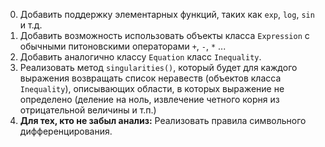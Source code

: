 0. Добавить поддержку элементарных функций, таких как `exp`, `log`, `sin` и т.д.
1. Добавить возможность использовать объекты класса `Expression` с обычными
   питоновскими операторами `+`, `-`, `*` ...
2. Добавить аналогично классу `Equation` класс `Inequality`.
3. Реализовать метод `singularities()`, который будет для каждого выражения
   возвращать список неравеств (объектов класса `Inequality`), описывающих
   области, в которых выражение не определено (деление на ноль, извлечение
   четного корня из отрицательной величины и т.п.)
4. **Для тех, кто не забыл анализ:** Реализовать правила символьного дифференцирования.   


